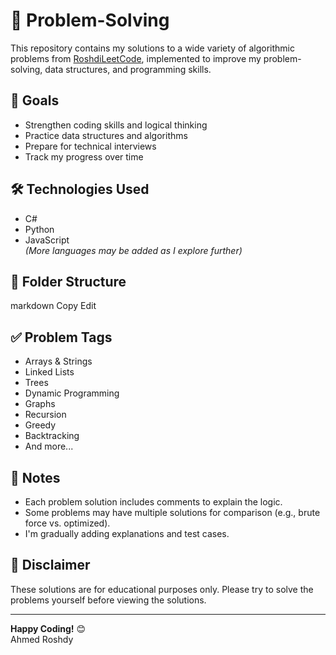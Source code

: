 # 🚀 Problem-Solving

This repository contains my solutions to a wide variety of algorithmic problems from [RoshdiLeetCode](https://leetcode.com/u/AhmedRoshdi36/), implemented to improve my problem-solving, data structures, and programming skills.

## 🧠 Goals

- Strengthen coding skills and logical thinking
- Practice data structures and algorithms
- Prepare for technical interviews
- Track my progress over time

## 🛠️ Technologies Used

- C#
- Python
- JavaScript  
*(More languages may be added as I explore further)*

## 📁 Folder Structure



markdown
Copy
Edit

## ✅ Problem Tags

- Arrays & Strings
- Linked Lists
- Trees
- Dynamic Programming
- Graphs
- Recursion
- Greedy
- Backtracking
- And more...

## 📝 Notes

- Each problem solution includes comments to explain the logic.
- Some problems may have multiple solutions for comparison (e.g., brute force vs. optimized).
- I'm gradually adding explanations and test cases.

## 📌 Disclaimer

These solutions are for educational purposes only. Please try to solve the problems yourself before viewing the solutions.

---

**Happy Coding!** 😊  
Ahmed Roshdy

